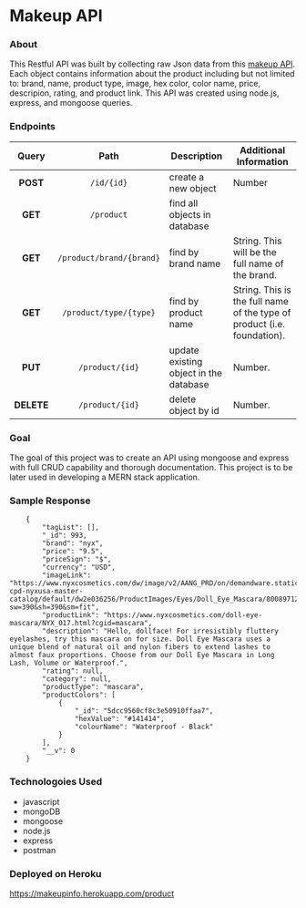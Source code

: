 # Makeup API

### About

This Restful API was built by collecting raw Json data from this [makeup API](https://makeup-api.herokuapp.com/). Each object contains information about the product including but not limited to: brand, name, product type, image, hex color, color name, price, descripion, rating, and product link. This API was created using node.js, express, and mongoose queries.

### Endpoints

|   Query    |           Path           | Description                            | Additional Information                                                  |
| :--------: | :----------------------: | -------------------------------------- | ----------------------------------------------------------------------- |
|  **POST**  |        `/id/{id}`        | create a new object                    | Number                                                                  |
|  **GET**   |        `/product`        | find all objects in database           |                                                                         |
|  **GET**   | `/product/brand/{brand}` | find by brand name                     | String. This will be the full name of the brand.                        |
|  **GET**   |  `/product/type/{type}`  | find by product name                   | String. This is the full name of the type of product (i.e. foundation). |
|  **PUT**   |     `/product/{id}`      | update existing object in the database | Number.                                                                 |
| **DELETE** |     `/product/{id}`      | delete object by id                    | Number.                                                                 |

### Goal

The goal of this project was to create an API using mongoose and express with full CRUD capability and thorough documentation. This project is to be later used in developing a MERN stack application.

### Sample Response

```
    {
        "tagList": [],
        "_id": 993,
        "brand": "nyx",
        "price": "9.5",
        "priceSign": "$",
        "currency": "USD",
        "imageLink": "https://www.nyxcosmetics.com/dw/image/v2/AANG_PRD/on/demandware.static/-/Sites-cpd-nyxusa-master-catalog/default/dw2e036256/ProductImages/Eyes/Doll_Eye_Mascara/800897123543_dolleyemascara_longlash_black_main.jpg?sw=390&sh=390&sm=fit",
        "productLink": "https://www.nyxcosmetics.com/doll-eye-mascara/NYX_017.html?cgid=mascara",
        "description": "Hello, dollface! For irresistibly fluttery eyelashes, try this mascara on for size. Doll Eye Mascara uses a unique blend of natural oil and nylon fibers to extend lashes to almost faux proportions. Choose from our Doll Eye Mascara in Long Lash, Volume or Waterproof.",
        "rating": null,
        "category": null,
        "productType": "mascara",
        "productColors": [
            {
                "_id": "5dcc9560cf8c3e50910ffaa7",
                "hexValue": "#141414",
                "colourName": "Waterproof - Black"
            }
        ],
        "__v": 0
    }
```

### Technologoies Used
- javascript
- mongoDB
- mongoose
- node.js
- express
- postman

### Deployed on Heroku
https://makeupinfo.herokuapp.com/product
